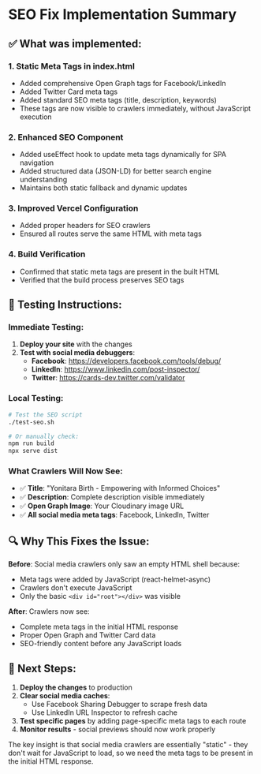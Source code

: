 # SEO Fix Implementation Summary

## ✅ What was implemented:

### 1. **Static Meta Tags in index.html**

- Added comprehensive Open Graph tags for Facebook/LinkedIn
- Added Twitter Card meta tags
- Added standard SEO meta tags (title, description, keywords)
- These tags are now visible to crawlers immediately, without JavaScript execution

### 2. **Enhanced SEO Component**

- Added useEffect hook to update meta tags dynamically for SPA navigation
- Added structured data (JSON-LD) for better search engine understanding
- Maintains both static fallback and dynamic updates

### 3. **Improved Vercel Configuration**

- Added proper headers for SEO crawlers
- Ensured all routes serve the same HTML with meta tags

### 4. **Build Verification**

- Confirmed that static meta tags are present in the built HTML
- Verified that the build process preserves SEO tags

## 🧪 Testing Instructions:

### Immediate Testing:

1. **Deploy your site** with the changes
2. **Test with social media debuggers**:
   - **Facebook**: https://developers.facebook.com/tools/debug/
   - **LinkedIn**: https://www.linkedin.com/post-inspector/
   - **Twitter**: https://cards-dev.twitter.com/validator

### Local Testing:

```bash
# Test the SEO script
./test-seo.sh

# Or manually check:
npm run build
npx serve dist
```

### What Crawlers Will Now See:

- ✅ **Title**: "Yonitara Birth - Empowering with Informed Choices"
- ✅ **Description**: Complete description visible immediately
- ✅ **Open Graph Image**: Your Cloudinary image URL
- ✅ **All social media meta tags**: Facebook, LinkedIn, Twitter

## 🔍 Why This Fixes the Issue:

**Before**: Social media crawlers only saw an empty HTML shell because:

- Meta tags were added by JavaScript (react-helmet-async)
- Crawlers don't execute JavaScript
- Only the basic `<div id="root"></div>` was visible

**After**: Crawlers now see:

- Complete meta tags in the initial HTML response
- Proper Open Graph and Twitter Card data
- SEO-friendly content before any JavaScript loads

## 📝 Next Steps:

1. **Deploy the changes** to production
2. **Clear social media caches**:
   - Use Facebook Sharing Debugger to scrape fresh data
   - Use LinkedIn URL Inspector to refresh cache
3. **Test specific pages** by adding page-specific meta tags to each route
4. **Monitor results** - social previews should now work properly

The key insight is that social media crawlers are essentially "static" - they don't wait for JavaScript to load, so we need the meta tags to be present in the initial HTML response.

